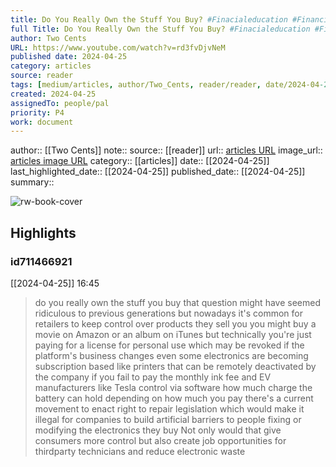 ```yaml
---
title: Do You Really Own the Stuff You Buy? #Finacialeducation #Financialliteracy #Righttorepair
full Title: Do You Really Own the Stuff You Buy? #Finacialeducation #Financialliteracy #Righttorepair
author: Two Cents
URL: https://www.youtube.com/watch?v=rd3fvDjvNeM
published date: 2024-04-25
category: articles
source: reader
tags: [medium/articles, author/Two_Cents, reader/reader, date/2024-04-25, area/reader]
created: 2024-04-25
assignedTo: people/pal
priority: P4
work: document
---
```

author:: [[Two Cents]]
note:: 
source:: [[reader]]
url:: [articles URL](https://www.youtube.com/watch?v=rd3fvDjvNeM)
image_url:: [articles image URL](https://i.ytimg.com/vi/rd3fvDjvNeM/maxresdefault.jpg?sqp=-oaymwEoCIAKENAF8quKqQMcGADwAQH4AbYIgAKAD4oCDAgAEAEYbiBFKHIwDw==&rs=AOn4CLDkYu0VfrEj3allN8HUKmupysJgCA)
category:: [[articles]]
date:: [[2024-04-25]]
last_highlighted_date:: [[2024-04-25]]
published_date:: [[2024-04-25]]
summary:: 


![rw-book-cover](https://i.ytimg.com/vi/rd3fvDjvNeM/maxresdefault.jpg?sqp=-oaymwEoCIAKENAF8quKqQMcGADwAQH4AbYIgAKAD4oCDAgAEAEYbiBFKHIwDw==&rs=AOn4CLDkYu0VfrEj3allN8HUKmupysJgCA)

## Highlights
### id711466921
[[2024-04-25]] 16:45
> do you really own the stuff you buy that question might have seemed ridiculous to previous generations but nowadays it's common for retailers to keep control over products they sell you you might buy a movie on Amazon or an album on iTunes but technically you're just paying for a license for personal use which may be revoked if the platform's business changes even some electronics are becoming subscription based like printers that can be remotely deactivated by the company if you fail to pay the monthly ink fee and EV
> manufacturers like Tesla control via software how much charge the battery can hold depending on how much you pay there's a current movement to enact right to repair legislation which would make it illegal for companies to build artificial barriers to people fixing or modifying the electronics they buy Not only would that give consumers more control but also create job opportunities for thirdparty technicians and reduce electronic waste


